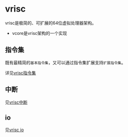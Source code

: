 # vrisc

vrisc是极简的、可扩展的64位虚拟处理器架构。

* vcore是vrisc架构的一个实现

## 指令集

既有最精简的`基本指令集`，又可以通过指令集扩展支持`扩展指令集`。

详见[vrisc指令集](instruction_set.md)

## 中断

见[vrisc中断](interrupt.md)

## io

见[vrisc io](io.md)
